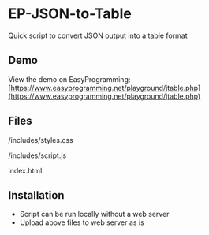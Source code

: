 # EP-JSON-to-Table
Quick script to convert JSON output into a table format

## Demo
View the demo on EasyProgramming: [https://www.easyprogramming.net/playground/jtable.php](https://www.easyprogramming.net/playground/jtable.php)

## Files
/includes/styles.css

/includes/script.js

index.html

## Installation
- Script can be run locally without a web server
- Upload above files to web server as is

